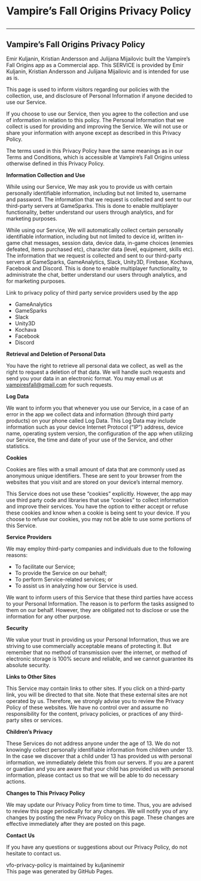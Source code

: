 # Vampire’s Fall Origins Privacy Policy

##

* * *

## Vampire’s Fall Origins Privacy Policy

Emir Kuljanin, Kristian Andersson and Julijana Mijailovic built the Vampire’s
Fall Origins app as a Commercial app. This SERVICE is provided by Emir
Kuljanin, Kristian Andersson and Julijana Mijailovic and is intended for use
as is.

This page is used to inform visitors regarding our policies with the
collection, use, and disclosure of Personal Information if anyone decided to
use our Service.

If you choose to use our Service, then you agree to the collection and use of
information in relation to this policy. The Personal Information that we
collect is used for providing and improving the Service. We will not use or
share your information with anyone except as described in this Privacy Policy.

The terms used in this Privacy Policy have the same meanings as in our Terms
and Conditions, which is accessible at Vampire’s Fall Origins unless otherwise
defined in this Privacy Policy.

**Information Collection and Use**

While using our Service, We may ask you to provide us with certain personally
identifiable information, including but not limited to, username and password.
The information that we request is collected and sent to our third-party
servers at GameSparks. This is done to enable multiplayer functionality,
better understand our users through analytics, and for marketing purposes.

While using our Service, We will automatically collect certain personally
identifiable information, including but not limited to device id, written in-
game chat messages, session data, device data, in-game choices (enemies
defeated, items purchased etc), character data (level, equipment, skills etc).
The information that we request is collected and sent to our third-party
servers at GameSparks, GameAnalytics, Slack, Unity3D, Firebase, Kochava,
Facebook and Discord. This is done to enable multiplayer functionality, to
administrate the chat, better understand our users through analytics, and for
marketing purposes.

Link to privacy policy of third party service providers used by the app

  * GameAnalytics
  * GameSparks
  * Slack
  * Unity3D
  * Kochava
  * Facebook
  * Discord

**Retrieval and Deletion of Personal Data**

You have the right to retrieve all personal data we collect, as well as the
right to request a deletion of that data. We will handle such requests and
send you your data in an electronic format. You may email us at
vampiresfall@gmail.com for such requests.

**Log Data**

We want to inform you that whenever you use our Service, in a case of an error
in the app we collect data and information (through third party products) on
your phone called Log Data. This Log Data may include information such as your
device Internet Protocol (“IP”) address, device name, operating system
version, the configuration of the app when utilizing our Service, the time and
date of your use of the Service, and other statistics.

**Cookies**

Cookies are files with a small amount of data that are commonly used as
anonymous unique identifiers. These are sent to your browser from the websites
that you visit and are stored on your device’s internal memory.

This Service does not use these “cookies” explicitly. However, the app may use
third party code and libraries that use “cookies” to collect information and
improve their services. You have the option to either accept or refuse these
cookies and know when a cookie is being sent to your device. If you choose to
refuse our cookies, you may not be able to use some portions of this Service.

**Service Providers**

We may employ third-party companies and individuals due to the following
reasons:

  * To facilitate our Service;
  * To provide the Service on our behalf;
  * To perform Service-related services; or
  * To assist us in analyzing how our Service is used.

We want to inform users of this Service that these third parties have access
to your Personal Information. The reason is to perform the tasks assigned to
them on our behalf. However, they are obligated not to disclose or use the
information for any other purpose.

**Security**

We value your trust in providing us your Personal Information, thus we are
striving to use commercially acceptable means of protecting it. But remember
that no method of transmission over the internet, or method of electronic
storage is 100% secure and reliable, and we cannot guarantee its absolute
security.

**Links to Other Sites**

This Service may contain links to other sites. If you click on a third-party
link, you will be directed to that site. Note that these external sites are
not operated by us. Therefore, we strongly advise you to review the Privacy
Policy of these websites. We have no control over and assume no responsibility
for the content, privacy policies, or practices of any third-party sites or
services.

**Children’s Privacy**

These Services do not address anyone under the age of 13. We do not knowingly
collect personally identifiable information from children under 13. In the
case we discover that a child under 13 has provided us with personal
information, we immediately delete this from our servers. If you are a parent
or guardian and you are aware that your child has provided us with personal
information, please contact us so that we will be able to do necessary
actions.

**Changes to This Privacy Policy**

We may update our Privacy Policy from time to time. Thus, you are advised to
review this page periodically for any changes. We will notify you of any
changes by posting the new Privacy Policy on this page. These changes are
effective immediately after they are posted on this page.

**Contact Us**

If you have any questions or suggestions about our Privacy Policy, do not
hesitate to contact us.

vfo-privacy-policy is maintained by kuljaninemir  
This page was generated by GitHub Pages.

